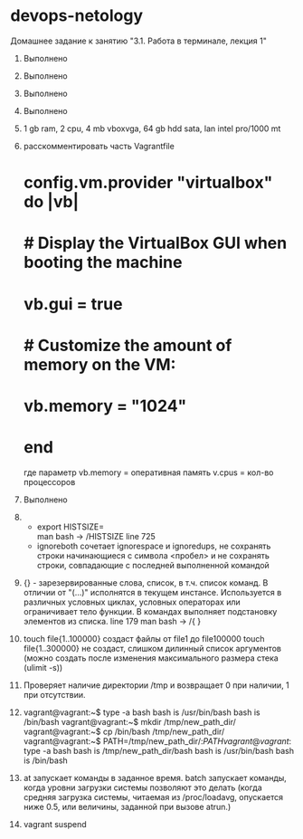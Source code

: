 # devops-netology

Домашнее задание к занятию "3.1. Работа в терминале, лекция 1"

1.  Выполнено

2.  Выполнено

3.  Выполнено

4.  Выполнено

5.  1 gb ram, 2 cpu, 4 mb vboxvga, 64 gb hdd sata, lan intel pro/1000 mt

6.  расскомментировать часть Vagrantfile
    # config.vm.provider "virtualbox" do |vb|
    #   # Display the VirtualBox GUI when booting the machine
    #   vb.gui = true
    #
    #   # Customize the amount of memory on the VM:
    #   vb.memory = "1024"
    # end
    где параметр vb.memory = оперативная память
                 v.cpus = кол-во процессоров

7.  Выполнено

8.  -   export HISTSIZE=   
        man bash -> /HISTSIZE    line 725
    -   ignoreboth сочетает ignorespace и ignoredups, не сохранять строки начинающиеся с символа <пробел> и не сохранять строки, совпадающие с последней выполненной командой

9.  {} - зарезервированные слова, список, в т.ч. список команд. В отличии от "(...)" исполнятся в текущем инстансе. Используется в различных условных циклах, условных операторах или ограничивает тело функции. В командах выполняет подстановку элементов из списка.
    line 179 man bash -> /\{ }
10. touch file{1..100000} создаст файлы от file1 до file100000
    touch file{1..300000} не создаст, слишком дилинный список аргументов (можно создать после изменения максимального размера стека (ulimit -s))

11. Проверяет наличие директории /tmp и возвращает 0 при наличии, 1 при отсутствии.

12. vagrant@vagrant:~$ type -a bash
    bash is /usr/bin/bash
    bash is /bin/bash
    vagrant@vagrant:~$ mkdir /tmp/new_path_dir/
    vagrant@vagrant:~$ cp /bin/bash /tmp/new_path_dir/
    vagrant@vagrant:~$ PATH=/tmp/new_path_dir/:$PATH
    vagrant@vagrant:~$ type -a bash
    bash is /tmp/new_path_dir/bash
    bash is /usr/bin/bash
    bash is /bin/bash

13. at запускает команды в заданное время. batch запускает команды, когда уровни загрузки системы позволяют это делать (когда средняя загрузка системы, читаемая из /proc/loadavg, опускается ниже 0.5, или величины, заданной при вызове atrun.)

14. vagrant suspend